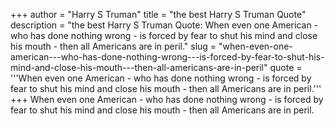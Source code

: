 +++
author = "Harry S Truman"
title = "the best Harry S Truman Quote"
description = "the best Harry S Truman Quote: When even one American - who has done nothing wrong - is forced by fear to shut his mind and close his mouth - then all Americans are in peril."
slug = "when-even-one-american---who-has-done-nothing-wrong---is-forced-by-fear-to-shut-his-mind-and-close-his-mouth---then-all-americans-are-in-peril"
quote = '''When even one American - who has done nothing wrong - is forced by fear to shut his mind and close his mouth - then all Americans are in peril.'''
+++
When even one American - who has done nothing wrong - is forced by fear to shut his mind and close his mouth - then all Americans are in peril.
